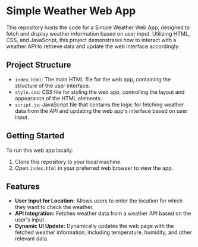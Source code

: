 # Simple Weather Web App

This repository hosts the code for a Simple Weather Web App, designed to fetch and display weather information based on user input. Utilizing HTML, CSS, and JavaScript, this project demonstrates how to interact with a weather API to retrieve data and update the web interface accordingly.

## Project Structure

- `index.html`: The main HTML file for the web app, containing the structure of the user interface.
- `style.css`: CSS file for styling the web app, controlling the layout and appearance of the HTML elements.
- `script.js`: JavaScript file that contains the logic for fetching weather data from the API and updating the web app's interface based on user input.

## Getting Started

To run this web app locally:

1. Clone this repository to your local machine.
2. Open `index.html` in your preferred web browser to view the app.

## Features

- **User Input for Location:** Allows users to enter the location for which they want to check the weather.
- **API Integration:** Fetches weather data from a weather API based on the user's input.
- **Dynamic UI Update:** Dynamically updates the web page with the fetched weather information, including temperature, humidity, and other relevant data.

